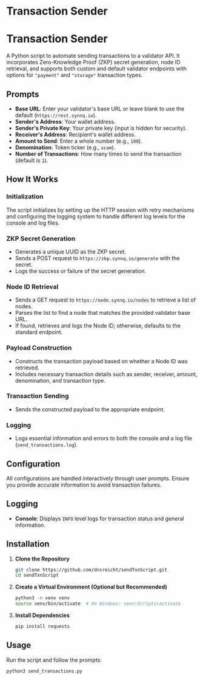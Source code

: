 # Transaction Sender

# Transaction Sender

A Python script to automate sending transactions to a validator API. It incorporates Zero-Knowledge Proof (ZKP) secret generation, node ID retrieval, and supports both custom and default validator endpoints with options for `"payment"` and `"storage"` transaction types.

## Prompts

- **Base URL**: Enter your validator's base URL or leave blank to use the default (`https://rest.synnq.io`).
- **Sender's Address**: Your wallet address.
- **Sender's Private Key**: Your private key (input is hidden for security).
- **Receiver's Address**: Recipient's wallet address.
- **Amount to Send**: Enter a whole number (e.g., `100`).
- **Denomination**: Token ticker (e.g., `scam`).
- **Number of Transactions**: How many times to send the transaction (default is `1`).

## How It Works

### Initialization

The script initializes by setting up the HTTP session with retry mechanisms and configuring the logging system to handle different log levels for the console and log files.

### ZKP Secret Generation

- Generates a unique UUID as the ZKP secret.
- Sends a POST request to `https://zkp.synnq.io/generate` with the secret.
- Logs the success or failure of the secret generation.

### Node ID Retrieval

- Sends a GET request to `https://node.synnq.io/nodes` to retrieve a list of nodes.
- Parses the list to find a node that matches the provided validator base URL.
- If found, retrieves and logs the Node ID; otherwise, defaults to the standard endpoint.

### Payload Construction

- Constructs the transaction payload based on whether a Node ID was retrieved.
- Includes necessary transaction details such as sender, receiver, amount, denomination, and transaction type.

### Transaction Sending

- Sends the constructed payload to the appropriate endpoint.

### Logging

- Logs essential information and errors to both the console and a log file (`send_transactions.log`).

## Configuration

All configurations are handled interactively through user prompts. Ensure you provide accurate information to avoid transaction failures.

## Logging

- **Console**: Displays `INFO` level logs for transaction status and general information.

## Installation

1. **Clone the Repository**
    ```bash
    git clone https://github.com/dnsreicht/sendTxnScript.git
    cd sendTxnScript
    ```

2. **Create a Virtual Environment (Optional but Recommended)**
    ```bash
    python3 -m venv venv
    source venv/bin/activate  # On Windows: venv\Scripts\activate
    ```

3. **Install Dependencies**
    ```bash
    pip install requests

## Usage

Run the script and follow the prompts:

```bash
python3 send_transactions.py


